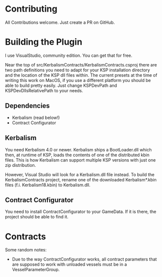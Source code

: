 # Contributing

All Contributions welcome. Just create a PR on GitHub.

# Building the Plugin

I use VisualStudio, community edition. You can get that for free.

Near the top of src/KerbalismContracts/KerbalismContracts.csproj there are
two path definitions you need to adapt for your KSP installation directory
and the location of the KSP dll files within. The current presets at the time
of writing this work on MacOS, if you use a different platform you should be
able to build pretty easily. Just change KSPDevPath and KSPDevDllsRelativePath
to your needs.

## Dependencies

* Kerbalism (read below!)
* Contract Configurator

## Kerbalism

You need Kerbalism 4.0 or newer. Kerbalism ships a BootLoader.dll which then, at
runtime of KSP, loads the contents of one of the distributed kbin files. This
is how Kerbalism can support multiple KSP versions with just one zip distribution.

However, Visual Studio will look for a Kerbalism.dll file instead. To build
the KerbalismContracts project, rename one of the downloaded Kerbalism*.kbin
files (f.i. Kerbalism18.kbin) to Kerbalism.dll.

## Contract Configurator

You need to install ContractConfigurator to your GameData. If it is there,
the project should be able to find it.


# Contracts

Some random notes:

* Due to the way ContractConfigurator works, all contract parameters that are
  supposed to work with unloaded vessels must be in a VesselParameterGroup.
